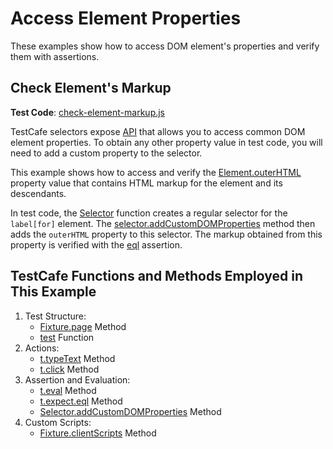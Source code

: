 # Access Element Properties

These examples show how to access DOM element's properties and verify them with assertions.

## Check Element's Markup

**Test Code**: [check-element-markup.js](check-element-markup.js)

TestCafe selectors expose [API](https://devexpress.github.io/testcafe/documentation/test-api/selecting-page-elements/dom-node-state.html) that allows you to access common DOM element properties. To obtain any other property value in test code, you will need to add a custom property to the selector.

This example shows how to access and verify the [Element.outerHTML](https://developer.mozilla.org/en-US/docs/Web/API/Element/outerHTML) property value that contains HTML markup for the element and its descendants.

In test code, the [Selector](https://devexpress.github.io/testcafe/documentation/test-api/selecting-page-elements/selectors/creating-selectors.html) function creates a regular selector for the `label[for]` element. The [selector.addCustomDOMProperties](https://devexpress.github.io/testcafe/documentation/test-api/selecting-page-elements/selectors/extending-selectors.html#custom-properties) method then adds the `outerHTML` property to this selector. The markup obtained from this property is verified with the [eql](https://devexpress.github.io/testcafe/documentation/test-api/assertions/assertion-api.html#deep-equal) assertion.

## TestCafe Functions and Methods Employed in This Example

1. Test Structure:
    - [Fixture.page](https://devexpress.github.io/testcafe/documentation/reference/test-api/fixture/page.html) Method
    - [test](https://devexpress.github.io/testcafe/documentation/reference/test-api/global/test.html) Function
2. Actions:
    - [t.typeText](https://devexpress.github.io/testcafe/documentation/reference/test-api/testcontroller/typetext.html) Method
    - [t.click](https://devexpress.github.io/testcafe/documentation/reference/test-api/testcontroller/click.html) Method
3. Assertion and Evaluation:
    - [t.eval](https://devexpress.github.io/testcafe/documentation/reference/test-api/testcontroller/eval.html) Method
    - [t.expect.eql](https://devexpress.github.io/testcafe/documentation/reference/test-api/testcontroller/expect/eql.html) Method
    - [Selector.addCustomDOMProperties](https://devexpress.github.io/testcafe/documentation/reference/test-api/selector/addcustomdomproperties.html) Method
4. Custom Scripts:
    - [Fixture.clientScripts](https://devexpress.github.io/testcafe/documentation/reference/test-api/fixture/clientscripts.html) Method
